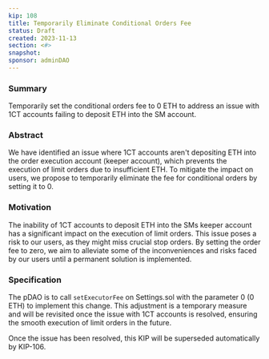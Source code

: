 ```yaml
---
kip: 108
title: Temporarily Eliminate Conditional Orders Fee
status: Draft
created: 2023-11-13
section: <#>
snapshot: 
sponsor: adminDAO
---
```


### Summary
Temporarily set the conditional orders fee to 0 ETH to address an issue with 1CT accounts failing to deposit ETH into the SM account.

### Abstract
We have identified an issue where 1CT accounts aren't depositing ETH into the order execution account (keeper account), which prevents the execution of limit orders due to insufficient ETH. To mitigate the impact on users, we propose to temporarily eliminate the fee for conditional orders by setting it to 0.

### Motivation
The inability of 1CT accounts to deposit ETH into the SMs keeper account has a significant impact on the execution of limit orders. This issue poses a risk to our users, as they might miss crucial stop orders. By setting the order fee to zero, we aim to alleviate some of the inconveniences and risks faced by our users until a permanent solution is implemented.

### Specification
The pDAO is to call `setExecutorFee` on Settings.sol with the parameter 0 (0 ETH) to implement this change. This adjustment is a temporary measure and will be revisited once the issue with 1CT accounts is resolved, ensuring the smooth execution of limit orders in the future.

Once the issue has been resolved, this KIP will be superseded automatically by KIP-106.